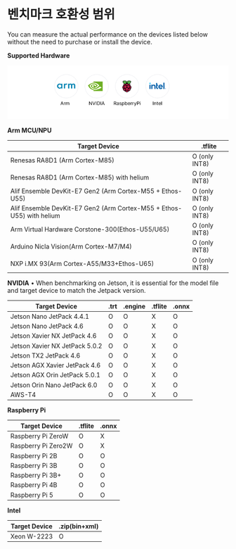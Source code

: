 # 벤치마크 호환성 범위

You can measure the actual performance on the devices listed below without the need to purchase or install the device.

**Supported Hardware**

![supported_hardware](https://raw.githubusercontent.com/cbpark-nota/cbpark-nota/gh-pages/assets/images/supported_hardware.png)

**Arm MCU/NPU**

| Target Device | .tflite |
| --- | --- |
| Renesas RA8D1 (Arm Cortex-M85) | O (only INT8) |
| Renesas RA8D1 (Arm Cortex-M85) with helium | O (only INT8) |
| Alif Ensemble DevKit-E7 Gen2 (Arm Cortex-M55 + Ethos-U55) | O (only INT8) |
| Alif Ensemble DevKit-E7 Gen2 (Arm Cortex-M55 + Ethos-U55) with helium | O (only INT8) |
| Arm Virtual Hardware Corstone-300(Ethos-U55/U65) | O (only INT8) |
| Arduino Nicla Vision(Arm Cortex-M7/M4) | O (only INT8) |
| NXP i.MX 93(Arm Cortex-A55/M33+Ethos-U65) | O (only INT8) |

**NVIDIA**
• When benchmarking on Jetson, it is essential for the model file and target device to match the Jetpack version.

| Target Device | .trt | .engine | .tflite | .onnx |
| --- | --- | --- | --- | --- |
| Jetson Nano JetPack 4.4.1 | O | O | X | O |
| Jetson Nano JetPack 4.6 | O | O | X | O |
| Jetson Xavier NX JetPack 4.6 | O | O | X | O |
| Jetson Xavier NX JetPack 5.0.2 | O | O | X | O |
| Jetson TX2 JetPack 4.6 | O | O | X | O |
| Jetson AGX Xavier JetPack 4.6 | O | O | X | O |
| Jetson AGX Orin JetPack 5.0.1 | O | O | X | O |
| Jetson Orin Nano JetPack 6.0 | O | O | X | O |
| AWS-T4 | O | O | X | O |

**Raspberry Pi**

| Target Device | .tflite | .onnx |
| --- | --- | --- |
| Raspberry Pi ZeroW | O | X |
| Raspberry Pi Zero2W | O | X |
| Raspberry Pi 2B | O | O |
| Raspberry Pi 3B | O | O |
| Raspberry Pi 3B+ | O | O |
| Raspberry Pi 4B | O | O |
| Raspberry Pi 5 | O | O |

**Intel**

| Target Device | .zip(bin+xml) |
| --- | --- |
| Xeon W-2223 | O |